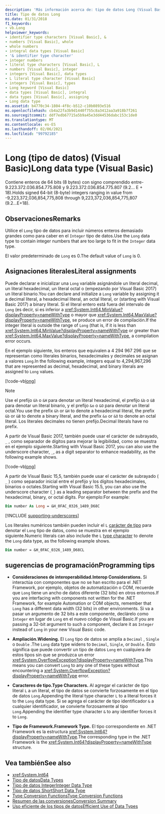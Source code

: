 ```yaml
---
description: 'Más información acerca de: tipo de datos Long (Visual Basic)'
title: Tipo de datos Long
ms.date: 01/31/2018
f1_keywords:
- vb.Long
helpviewer_keywords:
- identifier type characters [Visual Basic], &
- numbers [Visual Basic], whole
- whole numbers
- integral data types [Visual Basic]
- '& identifier type character'
- integer numbers
- literal type characters [Visual Basic], L
- numbers [Visual Basic], integer
- integers [Visual Basic], data types
- L literal type character [Visual Basic]
- integers [Visual Basic], types
- Long keyword [Visual Basic]
- data types [Visual Basic], integral
- data types [Visual Basic], assigning
- Long data type
ms.assetid: b4770c34-1804-4f8c-b512-c10b0893e516
ms.openlocfilehash: cb4a22fa3b9d1440f755c8a3412aa3a918b7f261
ms.sourcegitcommit: ddf7edb67715a5b9a45e3dd44536dabc153c1de0
ms.translationtype: MT
ms.contentlocale: es-ES
ms.lasthandoff: 02/06/2021
ms.locfileid: "99792185"
---
```

# <a name="long-data-type-visual-basic"></a><span data-ttu-id="bf7a5-103">Long (tipo de datos) (Visual Basic)</span><span class="sxs-lookup"><span data-stu-id="bf7a5-103">Long data type (Visual Basic)</span></span>

<span data-ttu-id="bf7a5-104">Contiene enteros de 64 bits (8 bytes) con signo comprendido entre-9.223.372.036.854.775.808 y 9.223.372.036.854.775.807 (9.2... E + 18).</span><span class="sxs-lookup"><span data-stu-id="bf7a5-104">Holds signed 64-bit (8-byte) integers ranging in value from -9,223,372,036,854,775,808 through 9,223,372,036,854,775,807 (9.2...E+18).</span></span>

## <a name="remarks"></a><span data-ttu-id="bf7a5-105">Observaciones</span><span class="sxs-lookup"><span data-stu-id="bf7a5-105">Remarks</span></span>

<span data-ttu-id="bf7a5-106">Utilice el `Long` tipo de datos para incluir números enteros demasiado grandes como para caber en el `Integer` tipo de datos.</span><span class="sxs-lookup"><span data-stu-id="bf7a5-106">Use the `Long` data type to contain integer numbers that are too large to fit in the `Integer` data type.</span></span>

<span data-ttu-id="bf7a5-107">El valor predeterminado de `Long` es 0.</span><span class="sxs-lookup"><span data-stu-id="bf7a5-107">The default value of `Long` is 0.</span></span>

## <a name="literal-assignments"></a><span data-ttu-id="bf7a5-108">Asignaciones literales</span><span class="sxs-lookup"><span data-stu-id="bf7a5-108">Literal assignments</span></span>

<span data-ttu-id="bf7a5-109">Puede declarar e inicializar una `Long` variable asignándole un literal decimal, un literal hexadecimal, un literal octal o (empezando por Visual Basic 2017) un literal binario.</span><span class="sxs-lookup"><span data-stu-id="bf7a5-109">You can declare and initialize a `Long` variable by assigning it a decimal literal, a hexadecimal literal, an octal literal, or (starting with Visual Basic 2017) a binary literal.</span></span> <span data-ttu-id="bf7a5-110">Si el literal entero está fuera del intervalo de `Long` (es decir, si es inferior a <xref:System.Int64.MinValue?displayProperty=nameWithType> o mayor que <xref:System.Int64.MaxValue?displayProperty=nameWithType>, se produce un error de compilación.</span><span class="sxs-lookup"><span data-stu-id="bf7a5-110">If the integer literal is outside the range of `Long` (that is, if it is less than <xref:System.Int64.MinValue?displayProperty=nameWithType> or greater than <xref:System.Int64.MaxValue?displayProperty=nameWithType>, a compilation error occurs.</span></span>

<span data-ttu-id="bf7a5-111">En el ejemplo siguiente, los enteros que equivalen a 4 294 967 296 que se representan como literales binarios, hexadecimales y decimales se asignan a valores `Long`.</span><span class="sxs-lookup"><span data-stu-id="bf7a5-111">In the following example, integers equal to 4,294,967,296 that are represented as decimal, hexadecimal, and binary literals are assigned to `Long` values.</span></span>

[!code-vb[long](../../../../samples/snippets/visualbasic/language-reference/data-types/numeric-literals.vb#Long)]

> [!NOTE]
> <span data-ttu-id="bf7a5-112">Use el prefijo `&h` o `&H` para denotar un literal hexadecimal, el prefijo `&b` o `&B` para denotar un literal binario, y el prefijo `&o` o `&O` para denotar un literal octal.</span><span class="sxs-lookup"><span data-stu-id="bf7a5-112">You use the prefix `&h` or `&H` to denote a hexadecimal literal, the prefix `&b` or `&B` to denote a binary literal, and the prefix `&o` or `&O` to denote an octal literal.</span></span> <span data-ttu-id="bf7a5-113">Los literales decimales no tienen prefijo.</span><span class="sxs-lookup"><span data-stu-id="bf7a5-113">Decimal literals have no prefix.</span></span>

<span data-ttu-id="bf7a5-114">A partir de Visual Basic 2017, también puede usar el carácter de subrayado, `_` , como separador de dígitos para mejorar la legibilidad, como se muestra en el ejemplo siguiente.</span><span class="sxs-lookup"><span data-stu-id="bf7a5-114">Starting with Visual Basic 2017, you can also use the underscore character, `_`, as a digit separator to enhance readability, as the following example shows.</span></span>

[!code-vb[long](../../../../samples/snippets/visualbasic/language-reference/data-types/numeric-literals.vb#LongS)]

<span data-ttu-id="bf7a5-115">A partir de Visual Basic 15,5, también puede usar el carácter de subrayado ( `_` ) como separador inicial entre el prefijo y los dígitos hexadecimales, binarios o octales.</span><span class="sxs-lookup"><span data-stu-id="bf7a5-115">Starting with Visual Basic 15.5, you can also use the underscore character (`_`) as a leading separator between the prefix and the hexadecimal, binary, or octal digits.</span></span> <span data-ttu-id="bf7a5-116">Por ejemplo:</span><span class="sxs-lookup"><span data-stu-id="bf7a5-116">For example:</span></span>

```vb
Dim number As Long = &H_0FAC_0326_1489_D68C
```

[!INCLUDE [supporting-underscores](../../../../includes/vb-separator-langversion.md)]

<span data-ttu-id="bf7a5-117">Los literales numéricos también pueden incluir el `L` [carácter de tipo](../../programming-guide/language-features/data-types/type-characters.md) para denotar el `Long` tipo de datos, como se muestra en el ejemplo siguiente.</span><span class="sxs-lookup"><span data-stu-id="bf7a5-117">Numeric literals can also include the `L` [type character](../../programming-guide/language-features/data-types/type-characters.md) to denote the `Long` data type, as the following example shows.</span></span>

```vb
Dim number = &H_0FAC_0326_1489_D68CL
```

## <a name="programming-tips"></a><span data-ttu-id="bf7a5-118">sugerencias de programación</span><span class="sxs-lookup"><span data-stu-id="bf7a5-118">Programming tips</span></span>

- <span data-ttu-id="bf7a5-119">**Consideraciones de interoperabilidad.**</span><span class="sxs-lookup"><span data-stu-id="bf7a5-119">**Interop Considerations.**</span></span> <span data-ttu-id="bf7a5-120">Si interactúa con componentes que no se han escrito para el .NET Framework, por ejemplo, objetos de automatización o COM, recuerde que `Long` tiene un ancho de datos diferente (32 bits) en otros entornos.</span><span class="sxs-lookup"><span data-stu-id="bf7a5-120">If you are interfacing with components not written for the .NET Framework, for example Automation or COM objects, remember that `Long` has a different data width (32 bits) in other environments.</span></span> <span data-ttu-id="bf7a5-121">Si va a pasar un argumento de 32 bits a este componente, declárelo como `Integer` en lugar de `Long` en el nuevo código de Visual Basic.</span><span class="sxs-lookup"><span data-stu-id="bf7a5-121">If you are passing a 32-bit argument to such a component, declare it as `Integer` instead of `Long` in your new Visual Basic code.</span></span>

- <span data-ttu-id="bf7a5-122">**Ampliación.**</span><span class="sxs-lookup"><span data-stu-id="bf7a5-122">**Widening.**</span></span> <span data-ttu-id="bf7a5-123">El `Long` tipo de datos se amplía a `Decimal` , `Single` o `Double` .</span><span class="sxs-lookup"><span data-stu-id="bf7a5-123">The `Long` data type widens to `Decimal`, `Single`, or `Double`.</span></span> <span data-ttu-id="bf7a5-124">Esto significa que puede convertir un tipo de datos `Long` en cualquiera de estos tipos sin que se produzca un error <xref:System.OverflowException?displayProperty=nameWithType>.</span><span class="sxs-lookup"><span data-stu-id="bf7a5-124">This means you can convert `Long` to any one of these types without encountering a <xref:System.OverflowException?displayProperty=nameWithType> error.</span></span>

- <span data-ttu-id="bf7a5-125">**Caracteres de tipo.**</span><span class="sxs-lookup"><span data-stu-id="bf7a5-125">**Type Characters.**</span></span> <span data-ttu-id="bf7a5-126">Al agregar el carácter de tipo literal `L` a un literal, el tipo de datos se convierte forzosamente en el tipo de datos `Long`.</span><span class="sxs-lookup"><span data-stu-id="bf7a5-126">Appending the literal type character `L` to a literal forces it to the `Long` data type.</span></span> <span data-ttu-id="bf7a5-127">Si se agrega el carácter de tipo identificador `&` a cualquier identificador, se convierte forzosamente al tipo `Long`.</span><span class="sxs-lookup"><span data-stu-id="bf7a5-127">Appending the identifier type character `&` to any identifier forces it to `Long`.</span></span>

- <span data-ttu-id="bf7a5-128">**Tipo de Framework.**</span><span class="sxs-lookup"><span data-stu-id="bf7a5-128">**Framework Type.**</span></span> <span data-ttu-id="bf7a5-129">El tipo correspondiente en .NET Framework es la estructura <xref:System.Int64?displayProperty=nameWithType>.</span><span class="sxs-lookup"><span data-stu-id="bf7a5-129">The corresponding type in the .NET Framework is the <xref:System.Int64?displayProperty=nameWithType> structure.</span></span>

## <a name="see-also"></a><span data-ttu-id="bf7a5-130">Vea también</span><span class="sxs-lookup"><span data-stu-id="bf7a5-130">See also</span></span>

- <xref:System.Int64>
- [<span data-ttu-id="bf7a5-131">Tipo de datos</span><span class="sxs-lookup"><span data-stu-id="bf7a5-131">Data Types</span></span>](index.md)
- [<span data-ttu-id="bf7a5-132">Tipo de datos Integer</span><span class="sxs-lookup"><span data-stu-id="bf7a5-132">Integer Data Type</span></span>](integer-data-type.md)
- [<span data-ttu-id="bf7a5-133">Tipo de datos Short</span><span class="sxs-lookup"><span data-stu-id="bf7a5-133">Short Data Type</span></span>](short-data-type.md)
- [<span data-ttu-id="bf7a5-134">Type Conversion Functions</span><span class="sxs-lookup"><span data-stu-id="bf7a5-134">Type Conversion Functions</span></span>](../functions/type-conversion-functions.md)
- [<span data-ttu-id="bf7a5-135">Resumen de las conversiones</span><span class="sxs-lookup"><span data-stu-id="bf7a5-135">Conversion Summary</span></span>](../keywords/conversion-summary.md)
- [<span data-ttu-id="bf7a5-136">Uso eficiente de los tipos de datos</span><span class="sxs-lookup"><span data-stu-id="bf7a5-136">Efficient Use of Data Types</span></span>](../../programming-guide/language-features/data-types/efficient-use-of-data-types.md)
